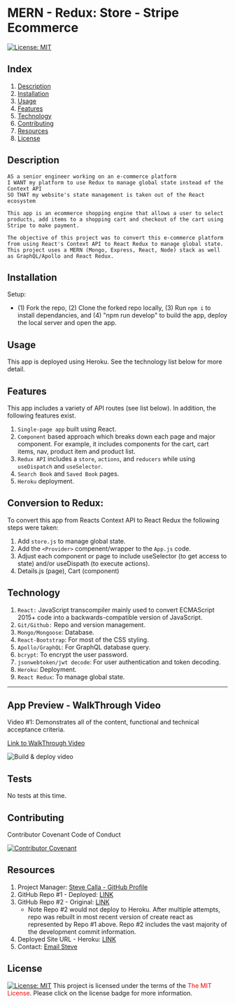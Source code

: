 # MERN - Redux: Store - Stripe Ecommerce
[![License:  MIT](https://img.shields.io/badge/License-MIT-yellow.svg)](https://opensource.org/licenses/MIT)

## Index

1. [Description](#description)
2. [Installation](#installation)
3. [Usage](#usage)
4. [Features](#features)
5. [Technology](#technology)
6. [Contributing](#contributing)
7. [Resources](#resources)
8. [License](#license)

## Description

```
AS a senior engineer working on an e-commerce platform
I WANT my platform to use Redux to manage global state instead of the Context API
SO THAT my website's state management is taken out of the React ecosystem
```

```
This app is an ecommerce shopping engine that allows a user to select products, add items to a shopping cart and checkout of the cart using Stripe to make payment.

The objective of this project was to convert this e-commerce platform from using React's Context API to React Redux to manage global state. This project uses a MERN (Mongo, Express, React, Node) stack as well as GraphQL/Apollo and React Redux.

```

## Installation

Setup: 
- (1) Fork the repo, (2) Clone the forked repo locally, (3) Run `npm i` to install dependancies, and (4) "npm run develop" to build the app, deploy the local server and open the app.

## Usage

This app is deployed using Heroku. See the technology list below for more detail.

## Features

This app includes a variety of API routes (see list below). In addition, the following features exist.

1. `Single-page app` built using React.
2. `Component` based approach which breaks down each page and major component. For example, it includes components for the cart, cart items, nav, product item and product list.
3. `Redux API` includes a `store`, `actions`, and `reducers` while using `useDispatch` and `useSelector`.
4. `Search Book` and `Saved Book` pages. 
5. `Heroku` deployment.

## Conversion to Redux:
To convert this app from Reacts Context API to React Redux the following steps were taken:
1. Add `store.js` to manage global state.
2. Add the `<Provider>` compenent/wrapper to the `App.js` code.
3. Adjust each component or page to include useSelector (to get access to state) and/or useDispath (to execute actions).
4. Details.js (page), Cart (component)

## Technology

1. `React:` JavaScript transcompiler mainly used to convert ECMAScript 2015+ code into a backwards-compatible version of JavaScript.
2. `Git/Github:` Repo and version management.
3. `Mongo/Mongoose`: Database.
4. `React-Bootstrap`: For most of the CSS styling.
5. `Apollo/GraphQL`: For GraphQL database query.
6. `bcrypt`: To encrypt the user password.
7. `jsonwebtoken/jwt decode`: For user authentication and token decoding.
8. `Heroku`: Deployment.
9. `React Redux`: To manage global state.
---

## App Preview - WalkThrough Video

Video #1: Demonstrates all of the content, functional and technical acceptance criteria.

[Link to WalkThrough Video](https://youtu.be/XXe5NX0E9NM)

![Build & deploy video](./assets/demo-video.gif)

## Tests

No tests at this time.

## Contributing

Contributor Covenant Code of Conduct

[![Contributor Covenant](https://img.shields.io/badge/Contributor%20Covenant-2.1-4baaaa.svg)](https://www.contributor-covenant.org/version/2/1/code_of_conduct/code_of_conduct.md)

## Resources

1. Project Manager: [Steve Calla - GitHub Profile](https://github.com/stevecalla)
2. GitHub Repo #1 - Deployed: [LINK](https://github.com/stevecalla/shop-stripe)
3. GitHub Repo #2 - Original: [LINK](https://github.com/stevecalla/store-stripe)
    * Note Repo #2 would not deploy to Heroku. After multiple attempts, repo was rebuilt in most recent version of create react as represented by Repo #1 above. Repo #2 includes the vast majority of the development commit information.
4. Deployed Site URL - Heroku: [LINK](https://shop-stripe.herokuapp.com/ )
5. Contact: [Email Steve](mailto:callasteven@gmail.com)

## License 

[![License:  MIT](https://img.shields.io/badge/License-MIT-yellow.svg)](https://opensource.org/licenses/MIT)
This project is licensed under the terms of the <span style="color:red">The MIT License</span>. Please click on the license badge for more information.
